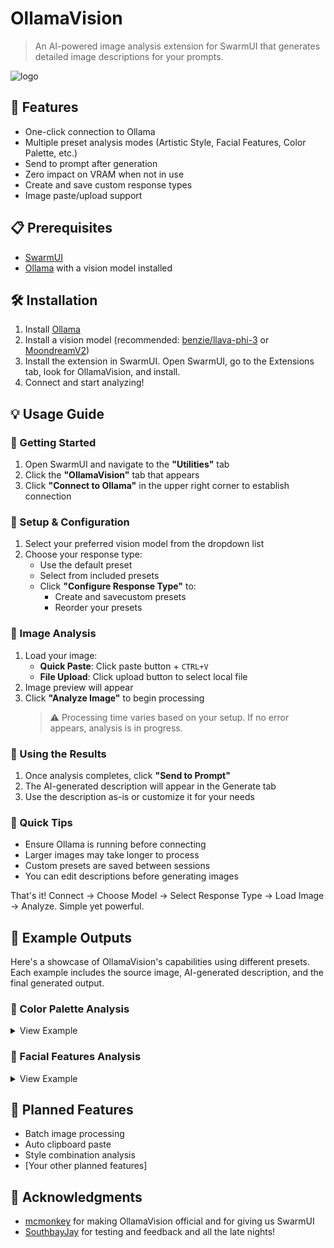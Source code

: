 # OllamaVision
> An AI-powered image analysis extension for SwarmUI that generates detailed image descriptions for your prompts.

![logo](https://github.com/user-attachments/assets/a39b87b2-e396-4cca-bae8-29041826d7e3)

## 🌟 Features
- One-click connection to Ollama
- Multiple preset analysis modes (Artistic Style, Facial Features, Color Palette, etc.)
- Send to prompt after generation
- Zero impact on VRAM when not in use
- Create and save custom response types
- Image paste/upload support


## 📋 Prerequisites
- [SwarmUI](https://github.com/mcmonkeyprojects/SwarmUI)
- [Ollama](https://ollama.com/) with a vision model installed


## 🛠️ Installation
1. Install [Ollama](https://ollama.com/)
2. Install a vision model (recommended: [benzie/llava-phi-3](https://ollama.com/benzie/llava-phi-3) or [MoondreamV2](https://ollama.com/library/moondream))
3. Install the extension in SwarmUI. Open SwarmUI, go to the Extensions tab, look for OllamaVision, and install.
4. Connect and start analyzing!


## 💡 Usage Guide

### 🚀 Getting Started
1. Open SwarmUI and navigate to the **"Utilities"** tab
2. Click the **"OllamaVision"** tab that appears
3. Click **"Connect to Ollama"** in the upper right corner to establish connection

### 🎯 Setup & Configuration
1. Select your preferred vision model from the dropdown list
2. Choose your response type:
   - Use the default preset
   - Select from included presets
   - Click **"Configure Response Type"** to:
     - Create and savecustom presets
     - Reorder your presets
   

### 📸 Image Analysis
1. Load your image:
   - **Quick Paste**: Click paste button + `CTRL+V`
   - **File Upload**: Click upload button to select local file
2. Image preview will appear
3. Click **"Analyze Image"** to begin processing
   > ⚠️ Processing time varies based on your setup. If no error appears, analysis is in progress.


### 🎨 Using the Results
1. Once analysis completes, click **"Send to Prompt"**
2. The AI-generated description will appear in the Generate tab
3. Use the description as-is or customize it for your needs


### 🔑 Quick Tips
- Ensure Ollama is running before connecting
- Larger images may take longer to process
- Custom presets are saved between sessions
- You can edit descriptions before generating images

That's it! Connect → Choose Model → Select Response Type → Load Image → Analyze. Simple yet powerful.


## 🎯 Example Outputs

Here's a showcase of OllamaVision's capabilities using different presets. Each example includes the source image, AI-generated description, and the final generated output.

### 🌈 Color Palette Analysis

<details>
<summary>View Example</summary>

#### Source Image
![Rainbow Umbrellas](https://github.com/user-attachments/assets/f70ea77f-6c72-42fb-8ba3-4c4b16e284f4)

#### AI-Generated Description
> This image features a vibrant array of rainbow-colored umbrellas suspended in the air, creating a visually stunning display against the backdrop of a clear blue sky. The color palette consists of:
> - Red
> - Orange
> - Yellow
> - Green
> - Blue
> - Purple
>
> Each umbrella is distinctly colored, with no discernible pattern. The umbrellas appear evenly spaced throughout the frame, creating a sense of harmony and balance within the composition.

#### Generated Result
![Generated Umbrellas](https://github.com/user-attachments/assets/0c8a872b-a584-4c5b-9102-d1aa15ae5747)
</details>

### 👤 Facial Features Analysis

<details>
<summary>View Example</summary>

#### Source Image
![Portrait](https://github.com/user-attachments/assets/c5949e86-a9ea-4e56-99fa-5de38fc64b84)

#### AI-Generated Description
> **Facial Characteristics:**
> - **Eyes:** Brown
> - **Eyebrows:** Thick and well-groomed
> - **Nose:** Straight and moderately sized
> - **Mouth:** Shaped like a smile with full teeth showing
> - **Chin:** Rounded in shape
> - **Skin tone:** Light brown
> - **Facial hair:** Well-groomed beard
> - **Hair color:** Brown
> - **Ears:** Small, located just below the jawline
> - **Distinguishing features:**
>   - Numerous freckles across face and neck
>   - 2 small moles under eyes

#### Generated Result
![Generated Portrait](https://github.com/user-attachments/assets/870048ff-8fb2-4b1b-9949-dfb190f495b1)
</details>


## 🔮 Planned Features
- Batch image processing
- Auto clipboard paste
- Style combination analysis
- [Your other planned features]

## 🙏 Acknowledgments
- [mcmonkey](https://github.com/mcmonkeyprojects) for making OllamaVision official and for giving us SwarmUI
- [SouthbayJay](https://civitai.com/user/SouthbayJay) for testing and feedback and all the late nights!

